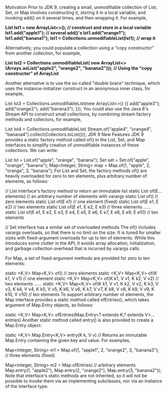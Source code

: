 Motivation
Prior to JDK 9, creating a small, unmodifiable collection of List, Set, or Map involves constructing it, storing it in a local variable, and invoking add() on it several times, and then wrapping it. For example,

**List lst1 = new ArrayList<>();  // construct and store in a local variable
lst1.add("apple1");             // several add()'s
lst1.add("orange1");
lst1.add("banana1");
lst1 = Collections.unmodifiableList(lst1);  // wrap it**

Alternatively, you could populate a collection using a "copy constructor" from another collection, for example,

**List lst2 = Collections.unmodifiableList(
new ArrayList<>(Arrays.asList("apple2", "orange2", "banana2")));
// Using the "copy constructor" of ArrayList**

Another alternative is to use the so-called "double brace" technique, which uses the instance-initializer construct in an anonymous inner class, for example,

List lst3 = Collections.unmodifiableList(new ArrayList<>() {{
add("apple3"); add("orange3"); add("banana3");
}});
You could also use the Java 8's Stream API to construct small collections, by combining stream factory methods and collectors, for example,

List lst4 = Collections.unmodifiableList(
Stream.of("apple4", "orange4", "banana4").collect(Collectors.toList()));
JDK 9 New Features
JDK 9 provides a static factory method called of() in the List, Set, and Map interfaces to simplify creation of unmodifiable instances of these collections. We can write:

List<String> lst = List.of("apple", "orange", "banana");
Set<String> set = Set.of("apple", "orange", "banana");
Map<Integer, String> map = Map.of(1, "apple", 2, "orange", 3, "banana");
For List and Set, the factory methods of() are heavily overloaded for zero to ten elements, plus arbitrary number of elements, as follows:

// List interface's factory method to return an immutable list
static <E> List<E> of​(E... elements)  // an arbitrary number of elements with varargs
static <E> List<E> of​()               // zero elements
static <E> List<E> of​(E e1)           // one element (fixed)
static <E> List<E> of​(E e1, E e2)     // two elements
static <E> List<E> of​(E e1, E e2, E e3)  // three elements
......
static <E> List<E> of​(E e1, E e2, E e3, E e4, E e5, E e6, E e7, E e8, E e9, E e10)  // ten elements

// Set interface has a similar set of overloaded methods
The of() includes varargs overloads, so that there is no limit on the size. It is tuned for smaller sizes with fixed-argument overloads for up to ten of elements. While this introduces some clutter in the API, it avoids array allocation, initialization, and garbage collection overhead that is incurred by varargs calls.

For Map, a set of fixed-argument methods are provided for zero to ten elements:

static <K,V> Map<K,V> of​()  // zero elements
static <K,V> Map<K,V> of​(K k1, V v1)  // one element
static <K,V> Map<K,V> of​(K k1, V v1, K k2, V v2)  // two elements
......
static <K,V> Map<K,V> of​(K k1, V v1, K k2, V v2,
K k3, V v3, K k4, V v4, K k5, V v5, K k6, V v6,
K k7, V v7, K k8, V v8, K k9, V v9, K k10, V v10)  // ten elements
To support arbitrary number of elements, the Map interface provides a static method called ofEntries(), which takes argument of Map.Entry objects, as follows:

static <K,V> Map<K,V> ofEntries​(Map.Entry<? extends K,? extends V>... entries)
Another static method called entry() is also provided to create a Map.Entry object:

static <K,V> Map.Entry<K,V> entry​(K k, V v)  // Returns an immutable Map.Entry containing the given key and value.
For examples,

Map<Integer, String> m1 = Map.of(1, "apple1", 2, "orange2", 3, "banana3");  // three elements (fixed)

Map<Integer, String> m2 = Map.ofEntries(  // arbitrary elements
Map.entry(1, "apple2"),
Map.entry(2, "orange2"),
Map.entry(3, "banana2"));
Note that interface's static methods are not inherited, so it will not be possible to invoke them via an implementing subclasses, nor via an instance of the interface type.
